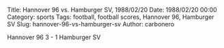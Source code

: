Title: Hannover 96 vs. Hamburger SV, 1988/02/20
Date: 1988/02/20 00:00
Category: sports
Tags: football, football scores, Hannover 96, Hamburger SV
Slug: hannover-96-vs-hamburger-sv
Author: carbonero


Hannover 96 3 - 1 Hamburger SV
